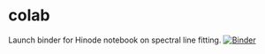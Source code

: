 # colab

Launch binder for Hinode notebook on spectral line fitting.
[![Binder](https://mybinder.org/badge_logo.svg)](https://mybinder.org/v2/gh/Richardjmorton/colab/master?labpath=Using_JAX_for_Hinode_EIS_analysis.ipynb)
